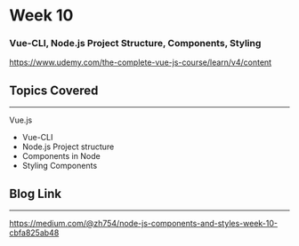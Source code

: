 # Week 10
### Vue-CLI, Node.js Project Structure, Components, Styling
https://www.udemy.com/the-complete-vue-js-course/learn/v4/content


## Topics Covered 
---
Vue.js
  - Vue-CLI
  - Node.js Project structure 
  - Components in Node
  - Styling Components

## Blog Link
---
https://medium.com/@zh754/node-js-components-and-styles-week-10-cbfa825ab48
